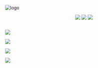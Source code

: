 ![logo](https://i.imgur.com/oG7xN4t.png)

<p align="center">
  <a href="https://huds.tf/site/s-Hypnotize-Hud"><img src="https://i.imgur.com/WAusE3C.png"></a>
  <a href="https://gamebanana.com/mods/291589"><img src="https://i.imgur.com/UzXoexI.png"></a>
  <a href="https://www.editor.criticalflaw.ca/"><img src="https://i.imgur.com/6JJTzkc.png"></a>
</p>

##

<a href="https://imgur.com/a/4sgZ1"><img src="https://i.imgur.com/vVxJdvB.png"></a>

<a href="https://github.com/Hypnootize/Hypnotize-Hud/wiki"><img src="https://i.imgur.com/UpvlsG7.png"></a>

<a href="https://github.com/Hypnootize/Hypnotize-Hud/wiki/Customization"><img src="https://i.imgur.com/tDsELgW.png"></a>

<a href="https://github.com/Hypnootize/Hypnotize-Hud/wiki/Credits"><img src="https://i.imgur.com/CjePbm6.png"></a>
